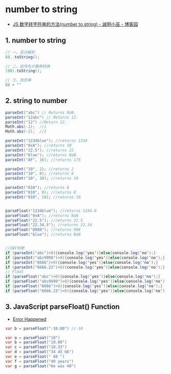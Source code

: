 # number to string

- [JS 数字转字符串的方法(number to string) - 诚明小巫 - 博客园](https://www.cnblogs.com/chengmingxiaowu/p/10036473.html)

## 1. number to string

```c#
// 一、双点解析
88..toString();

// 二、括号先计算再转换
(88).toString();

// 三、加空串
88 + ''
```

## 2. string to number

```c#
parseInt("abc") // Returns NaN.
parseInt("12abc") // Returns 12.
parseInt("12") //Return 12.
Math.abs(-1);  //1
Math.abs(-2);  //2

parseInt("1234blue"); //returns 1234
parseInt("0xA"); //returns 10
parseInt("22.5"); //returns 22
parseInt("blue"); //returns NaN
parseInt("AF", 16); //returns 175

parseInt("10", 2); //returns 2
parseInt("10", 8); //returns 8
parseInt("10", 10); //returns 10

parseInt("010"); //returns 8
parseInt("010", 8); //returns 8
parseInt("010", 10); //returns 10


parseFloat("1234blue"); //returns 1234.0
parseFloat("0xA"); //returns NaN
parseFloat("22.5"); //returns 22.5
parseFloat("22.34.5"); //returns 22.34
parseFloat("0908"); //returns 908
parseFloat("blue"); //returns NaN


//INT判断
if (parseInt("abc")>0){console.log('yes')}else{console.log('no');}
if (parseInt("abc9999")>0){console.log('yes')}else{console.log('no');}
if (parseInt("6666")>0){console.log('yes')}else{console.log('no');}
if (parseInt("6666.23")>0){console.log('yes')}else{console.log('no');}
// Float
if (parseFloat("abc")>0){console.log('yes')}else{console.log('no');}
if (parseFloat("abc9999")>0){console.log('yes')}else{console.log('no');}
if (parseFloat("6666")>0){console.log('yes')}else{console.log('no');}
if (parseFloat("6666.23")>0){console.log('yes')}else{console.log('no');}

```

## 3. JavaScript parseFloat() Function

- [Error Happened](https://www.w3schools.com/jsref/jsref_parsefloat.asp)

```c#
var b = parseFloat("-10.00") //-10

var a = parseFloat("10")
var b = parseFloat("10.00")
var c = parseFloat("10.33")
var d = parseFloat("34 45 66")
var e = parseFloat(" 60 ")
var f = parseFloat("40 years")
var g = parseFloat("He was 40")
```
